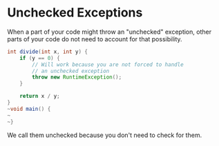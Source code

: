 # Unchecked Exceptions

When a part of your code might throw an "unchecked" exception, other
parts of your code do not need to account for that possibility.

```java
int divide(int x, int y) {
    if (y == 0) {
        // Will work because you are not forced to handle
        // an unchecked exception
        throw new RuntimeException();
    }

    return x / y;
}
~void main() {
~    
~}
```

We call them unchecked because you don't need to check for them.